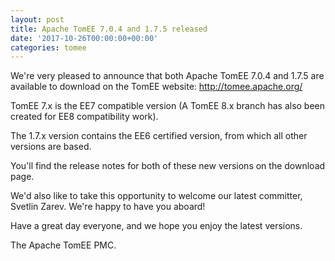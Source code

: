 ```yaml
---
layout: post
title: Apache TomEE 7.0.4 and 1.7.5 released
date: '2017-10-26T00:00:00+00:00'
categories: tomee
---
```

We're very pleased to announce that both Apache TomEE 7.0.4 and 1.7.5 are available to download on the TomEE website: <a href="http://tomee.apache.org/">http://tomee.apache.org/</a>

TomEE 7.x is the EE7 compatible version (A TomEE 8.x branch has also been created for EE8 compatibility work).

The 1.7.x version contains the EE6 certified version, from which all other versions are based.

You'll find the release notes for both of these new versions on the download page.

We'd also like to take this opportunity to welcome our latest committer, Svetlin Zarev. We're happy to have you aboard!

Have a great day everyone, and we hope you enjoy the latest versions.

The Apache TomEE PMC.

 
